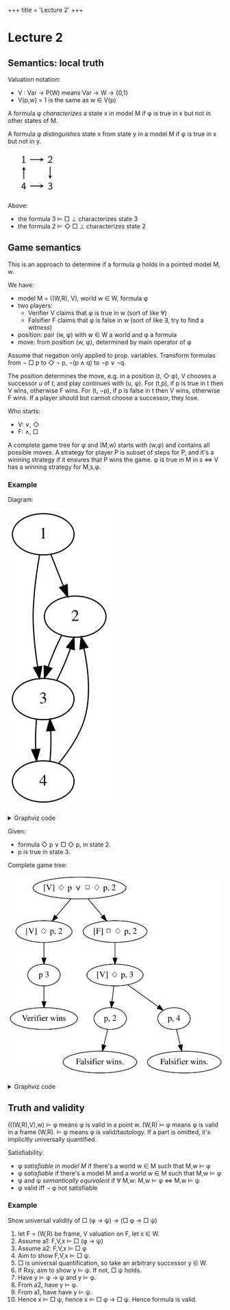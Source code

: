 +++
title = 'Lecture 2'
+++
# Lecture 2
## Semantics: local truth
Valuation notation:
- V : Var → P(W) means Var → W → {0,1}
- V(p,w) = 1 is the same as w ∈ V(p)

A formula φ _characterizes_ a state x in model M if φ is true in x but not in other states of M.

A formula φ _distinguishes_ state x from state y in a model M if φ is true in x but not in y.

![State diagram](example-characterizing.png)

Above:
- the formula 3 ⊨ □ ⊥ characterizes state 3
- the formula 2 ⊨ ◇ □ ⊥ characterizes state 2

## Game semantics
This is an approach to determine if a formula φ holds in a pointed model M, w.

We have:
- model M = ((W,R), V), world w ∈ W, formula φ
- two players:
    - Verifier V claims that φ is true in w (sort of like ∀)
    - Falsifier F claims that φ is false in w (sort of like ∃, try to find a _witness_)
- position: pair (w, φ) with w ∈ W a world and φ a formula
- move: from position (w, φ), determined by main operator of φ

Assume that negation only applied to prop. variables.
Transform formulas from ¬ □ p to ◇ ¬ p, ¬(p ∧ q) to ¬p ∨ ¬q.

The position determines the move, e.g. in a position (t, ◇ φ), V chooses a successor _u_ of _t_, and play continues with (u, φ).
For (t,p), if p is true in t then V wins, otherwise F wins.
For (t, ¬p), if p is false in t then V wins, otherwise F wins.
If a player should but cannot choose a successor, they lose.

Who starts:
- V: ∨, ◇
- F: ∧, □

A complete game tree for φ and (M,w) starts with (w,φ) and contains all possible moves.
A strategy for player P is subset of steps for P, and it's a winning strategy if it ensures that P wins the game.
φ is true in M in s ⇔ V has a winning strategy for M,s,φ.

### Example
Diagram:

![States](states.dot.svg)

<details>
<summary>Graphviz code</summary>

<!-- :Tangle(dot) states.dot -->
```dot
digraph states {
1 -> 2
1 -> 3
2 -> 3
3 -> 2
3 -> 4
4 -> 2
4 -> 3
}
```

</details>

Given:
- formula ◇ p ∨ □ ◇ p, in state 2.
- p is true in state 3.

Complete game tree:

![Game tree](tree.dot.svg)

<details>
<summary>Graphviz code</summary>

<!-- :Tangle(dot) tree.dot -->
```dot
digraph gametree {
    top [label="[V] ◇ p ∨ □ ◇ p, 2"]
    l11 [label="[V] ◇ p, 2"]
    l12 [label="[F] □ ◇ p, 2"]
    top -> l11
    top -> l12
    l21 [label="p 3"]
    l22 [label="[V] ◇ p, 3"]
    l11 -> l21
    l12 -> l22
    l31 [label="Verifier wins"]
    l32 [label="p, 2"]
    l33 [label="p, 4"]
    l21 -> l31
    l22 -> l32
    l22 -> l33
    l41 [label="Falsifier wins."]
    l42 [label="Falsifier wins."]
    l32 -> l41
    l33 -> l42
}
```

</details>

## Truth and validity
(((W,R),V),w) ⊨ φ means φ is valid in a point w.
(W,R) ⊨ φ means φ is valid in a frame (W,R).
⊨ φ means φ is valid/tautology.
If a part is omitted, it's implicitly universally quantified.

Satisfiability:
- φ _satisfiable in model M_ if there's a world w ∈ M such that M,w ⊨ φ
- φ _satisfiable_ if there's a model M and a world w ∈ M such that M,w ⊨ φ
- φ and ψ _semantically equivalent_ if ∀ M,w: M,w ⊨ φ ⇔ M,w ⊨ ψ
- φ valid iff ¬ φ not satisfiable

### Example
Show universal validity of □ (φ → ψ) → (□ φ → □ ψ)

1. let F = (W,R) be frame, V valuation on F, let x ∈ W.
2. Assume a1: F,V,x ⊨ □ (φ → ψ)
3. Assume a2: F,V,x ⊨ □ φ
4. Aim to show F,V,x ⊨ □ ψ.
5. □ is universal quantification, so take an arbitrary successor y ∈ W.
6. If Rxy, aim to show y ⊨ ψ. If not, □ ψ holds.
7. Have y ⊨ φ → ψ and y ⊨ φ.
8. From a2, have y ⊨ φ.
9. From a1, have have y ⊨ ψ.
10. Hence x ⊨ □ ψ, hence x ⊨ □ φ → □ ψ. Hence formula is valid.
